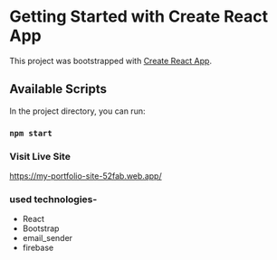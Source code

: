 # Getting Started with Create React App

This project was bootstrapped with [Create React App](https://github.com/facebook/create-react-app).

## Available Scripts

In the project directory, you can run:

### `npm start`

### Visit Live Site
https://my-portfolio-site-52fab.web.app/


### used technologies-
* React 
* Bootstrap
* email_sender
* firebase
